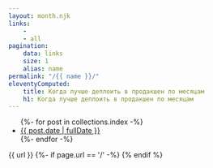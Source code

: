 ```yaml
---
layout: month.njk
links:
    -
    - all
pagination:
    data: links
    size: 1
    alias: name
permalink: "/{{ name }}/"
eleventyComputed:
    title: Когда лучше деплоить в продакшен по месяцам
    h1: Когда лучше деплоить в продакшен по месяцам
---
```

<div class="container">
	<ul class="main-links">
{%- for post in collections.index -%}
		<li><a href="/{{ post.date }}/">{{ post.date | fullDate }}</a></li>
{%- endfor -%}
	</ul>
</div>
{{ url }}
{%- if page.url == '/' -%}
<script>
	const date = new Date()
	const curMonthUrl = `/${date.getFullYear()}-${('0' + (date.getMonth()+1)).slice(-2)}/`
	location.href = curMonthUrl
</script>
{% endif %}

